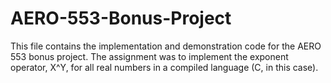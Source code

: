 # AERO-553-Bonus-Project
This file contains the implementation and demonstration code for the AERO 553 bonus project. The assignment was to implement the exponent operator, X^Y, for all real numbers in a compiled language (C, in this case).
